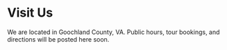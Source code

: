 # Visit Us

We are located in Goochland County, VA. Public hours, tour bookings, and directions will be posted here soon.